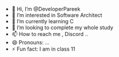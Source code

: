 - 👋 Hi, I’m @DeveloperPareek
- 👀 I’m interested in Software Architect
- 🌱 I’m currently learning C
- 💞️ I’m looking to complete my whole study
- 📫 How to reach me , Discord ..
- 😄 Pronouns: ...
- ⚡ Fun fact:  I am in class 11 

<!---
DeveloperPareek/DeveloperPareek is a ✨ special ✨ repository because its `README.md` (this file) appears on your GitHub profile.
You can click the Preview link to take a look at your changes.
--->
